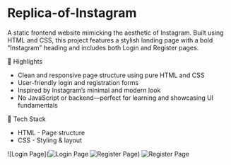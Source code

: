 # Replica-of-Instagram
A static frontend website mimicking the aesthetic of Instagram. Built using HTML and CSS, this project features a stylish landing page with a bold “Instagram” heading and includes both Login and Register pages.

🌟 Highlights
- Clean and responsive page structure using pure HTML and CSS
- User-friendly login and registration forms
- Inspired by Instagram’s minimal and modern look
- No JavaScript or backend—perfect for learning and showcasing UI fundamentals

🧰 Tech Stack
* HTML - Page structure    
* CSS - Styling & layout  

![Login Page](![Login Page](images/login-screenshot.png)
![Register Page](images/register-screenshot.png))
![Register Page](images/register-screenshot.png)


